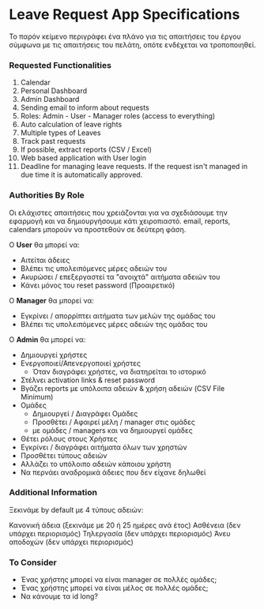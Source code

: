# Leave Request App Specifications

Το παρόν κείμενο περιγράφει ένα πλάνο για τις απαιτήσεις του έργου σύμφωνα με τις
απαιτήσεις του πελάτη, οπότε ενδέχεται να τροποποιηθεί.

### Requested Functionalities

1. Calendar
2. Personal Dashboard
3. Admin Dashboard
4. Sending email to inform about requests
5. Roles: Admin - User - Manager roles (access to everything)
6. Auto calculation of leave rights 
7. Multiple types of Leaves 
8. Track past requests
9. If possible, extract reports (CSV / Excel)
10. Web based application with User login
11. Deadline for managing leave requests. If the request isn't managed 
in due time it is automatically approved.

### Authorities By Role

Οι ελάχιστες απαιτήσεις που χρειάζονται για να σχεδιάσουμε την εφαρμογή
και να δημιουργήσουμε κάτι χειροπιαστό. email, reports, calendars μπορούν
να προστεθούν σε δεύτερη φάση.

Ο **User** θα μπορεί να:
- Αιτείται άδειες
- Βλέπει τις υπολειπόμενες μέρες αδειών του
- Ακυρώσει / επεξεργαστεί τα "ανοιχτά" αιτήματα αδειών του
- Κάνει μόνος του reset password (Προαιρετικό)

Ο **Manager** θα μπορεί να:
- Εγκρίνει / απορρίπτει αιτήματα των μελών της ομάδας του
- Βλέπει τις υπολειπόμενες μέρες αδειών της ομάδας του

Ο **Admin** θα μπορεί να:
- Δημιουργεί χρήστες
- Ενεργοποιεί/Απενεργοποιεί χρήστες
  - Όταν διαγράφει χρήστες, να διατηρείται το ιστορικό
- Στέλνει activation links & reset password
- Βγάζει reports με υπόλοιπα αδειών & χρήση αδειών (CSV File Minimum)
- Ομάδες
  - Δημιουργεί / Διαγράφει Ομάδες
  - Προσθέτει / Αφαιρεί μέλη / manager στις ομάδες
  - με ομάδες / managers και να δημιουργεί ομάδες
- Θέτει ρόλους στους Χρήστες
- Εγκρίνει / διαγράφει αιτήματα όλων των χρηστών
- Προσθέτει τύπους αδειών
- Αλλάζει το υπόλοιπο αδειών κάποιου χρήστη
- Να περνάει αναδρομικά άδειες που δεν είχανε δηλωθεί

### Additional Information

Ξεκινάμε by default με 4 τύπους αδειών:

Κανονική άδεια (ξεκινάμε με 20 ή 25 ημέρες ανά έτος)
Ασθένεια (δεν υπάρχει περιορισμός)
Τηλεργασία (δεν υπάρχει περιορισμός)
Άνευ αποδοχών (δεν υπάρχει περιορισμός)

### To Consider
- Ένας χρήστης μπορεί να είναι manager σε πολλές ομάδες;
- Ένας χρήστης μπορεί να είναι μέλος σε πολλές ομάδες;
- Να κάνουμε τα id long?
